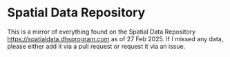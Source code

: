 # Spatial Data Repository

This is a mirror of everything found on the Spatial Data Repository <https://spatialdata.dhsprogram.com> as of 27 Feb 2025. If I missed any data, please either add it via a pull request or request it via an issue.
